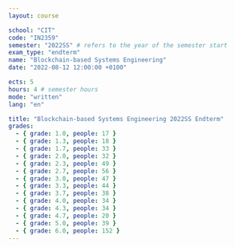```yaml
---
layout: course

school: "CIT"
code: "IN2359"
semester: "2022SS" # refers to the year of the semester start
exam_type: "endterm"
name: "Blockchain-based Systems Engineering"
date: "2022-08-12 12:00:00 +0100"

ects: 5
hours: 4 # semester hours
mode: "written"
lang: "en"

title: "Blockchain-based Systems Engineering 2022SS Endterm"
grades:
  - { grade: 1.0, people: 17 }
  - { grade: 1.3, people: 18 }
  - { grade: 1.7, people: 33 }
  - { grade: 2.0, people: 32 }
  - { grade: 2.3, people: 49 }
  - { grade: 2.7, people: 56 }
  - { grade: 3.0, people: 47 }
  - { grade: 3.3, people: 44 }
  - { grade: 3.7, people: 38 }
  - { grade: 4.0, people: 34 }
  - { grade: 4.3, people: 34 }
  - { grade: 4.7, people: 20 }
  - { grade: 5.0, people: 39 }
  - { grade: 6.0, people: 152 }
---
```




